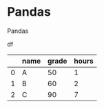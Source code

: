 # Pandas
 Pandas


df

| | name | grade | hours | 
| --- | --- |---|--- |
| 0  | A | 50 | 1 |
| 1  | B | 60 | 2 |
| 2  | C | 90 | 7 |

